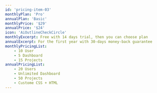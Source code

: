 ```yaml
---
id: 'pricing-item-03'
monthlyPlan: 'Pro'
annualPlan: 'Basic'
monthlyPrice: '$29'
annualPrice: '$24'
icon: 'AiOutlineCheckCircle'
monthlyExcerpt: Free with 14 days trial, then you can choose plan
annualExcerpt: For the first year with 30-days money-back guarantee
monthlyPricingList:
    - 10 User
    - 5 Dashboard
    - 15 Projects
annualPricingList:
    - 20 Users
    - Unlimited Dashboard
    - 50 Projects
    - Custome CSS + HTML
---
```

